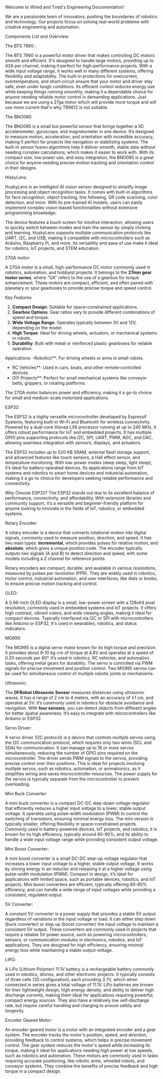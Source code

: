 Welcome to Wired and Tired's Engineering Documentation!
 
We are a passionate team of innovators, pushing the boundaries of robotics and technology. Our projects focus on solving real-world problems with creative engineering and automation.



Components List and Overview:

The BTS 7960 :

The BTS 7960 is a powerful motor driver that makes controlling DC motors smooth and efficient. It's designed to handle large motors, providing up to 43A per channel, making it perfect for high-performance projects. With a wide input voltage range, it works well in many different systems, offering flexibility and adaptability. The built-in protections for overcurrent, overtemperature, and short-circuit ensure that your motor and driver stay safe, even under tough conditions. Its efficient control reduces energy use while keeping things running smoothly, making it a dependable choice for anyone needing reliable motor control in demanding applications. Just because we are using a 27ga motor which will provide more torque and will use more current that's why TB6612 is not suitable.


The BNO085:

The BNO085 is a small but powerful sensor that brings together a 3D accelerometer, gyroscope, and magnetometer in one device. It’s designed to measure motion, acceleration, and orientation with incredible accuracy, making it perfect for projects like navigation or stabilizing systems. The built-in sensor fusion algorithms help it deliver smooth, stable data without needing complex calculations, which makes it easier to work with. With its compact size, low power use, and easy integration, the BNO085 is a great choice for anyone needing precise motion tracking and orientation control in their designs.


HiskyLens:

HuskyLens is an intelligent AI vision sensor designed to simplify image processing and object recognition tasks. It comes with built-in algorithms for face recognition, object tracking, line following, QR code scanning, color detection, and more. With its pre-trained AI models, users can easily implement complex vision-based functionalities without extensive programming knowledge. 

The device features a touch screen for intuitive interaction, allowing users to quickly switch between modes and train the sensor by simply clicking and learning. HuskyLens supports multiple communication protocols like UART, I2C, and USB, making it compatible with microcontrollers such as Arduino, Raspberry Pi, and more. Its versatility and ease of use make it ideal for robotics, IoT projects, and STEM education.


27GA motor:

A 27GA motor is a small, high-performance DC motor commonly used in robotics, automation, and hobbyist projects. It belongs to the **27mm gear motor series**, where "GA" refers to the use of a gearbox for torque enhancement. These motors are compact, efficient, and often paired with planetary or spur gearboxes to provide precise torque and speed control.

Key Features:
1. **Compact Design**: Suitable for space-constrained applications.
2. **Gearbox Options**: Gear ratios vary to provide different combinations of speed and torque.
3. **Wide Voltage Range**: Operates typically between 3V and 12V, depending on the model.
4. **High Torque**: Ideal for driving wheels, actuators, or mechanical systems in robots.
5. **Durability**: Built with metal or reinforced plastic gearboxes for reliable operation.

Applications:
-Robotics**: For driving wheels or arms in small robots.
- RC Vehicles**: Used in cars, boats, and other remote-controlled devices.
- DIY Projects**: Perfect for small mechanical systems like conveyor belts, grippers, or rotating platforms.

The 27GA motor balances power and efficiency, making it a go-to choice for small and medium-scale motorized applications.



ESP32:

The ESP32 is a highly versatile microcontroller developed by Espressif Systems, featuring built-in Wi-Fi and Bluetooth for wireless connectivity. Powered by a dual-core Xtensa LX6 processor running at up to 240 MHz, it offers robust performance for IoT and embedded projects. It has multiple GPIO pins supporting protocols like I2C, SPI, UART, PWM, ADC, and DAC, allowing seamless integration with sensors, displays, and actuators.

The ESP32 includes up to 520 KB SRAM, external flash storage support, and advanced features like touch sensors, a Hall effect sensor, and temperature monitoring. With low-power modes (deep sleep, light sleep), it’s ideal for battery-operated devices. Its applications range from IoT systems and robotics to smart home devices and industrial automation, making it a go-to choice for developers seeking reliable performance and connectivity.

Why Choose ESP32?
The ESP32 stands out due to its excellent balance of performance, connectivity, and affordability. With extensive libraries and community support, it’s a versatile and beginner-friendly platform for anyone looking to innovate in the fields of IoT, robotics, or embedded systems.



Rotary Encoder:

A rotary encoder is a device that converts rotational motion into digital signals, commonly used to measure position, direction, and speed. It has two main types: **incremental**, which provides pulses for relative motion, and **absolute**, which gives a unique position code. The encoder typically outputs two signals (A and B) to detect direction and speed, with some models including a Z channel for reference points.

Rotary encoders are compact, durable, and available in various resolutions, measured by pulses per revolution (PPR). They are widely used in robotics, motor control, industrial automation, and user interfaces, like dials or knobs, to ensure precise motion tracking and control.



OLED:

A 0.96-inch OLED display is a small, low-power screen with a 128x64 pixel resolution, commonly used in embedded systems and IoT projects. It offers high contrast, vibrant colors, and wide viewing angles, making it ideal for compact devices. Typically interfaced via I2C or SPI with microcontrollers like Arduino or ESP32, it's used in wearables, robotics, and status indicators.


MG995:

The MG995 is a digital servo motor  known for its high torque and precision. It provides about 9-10 kg-cm of torque at 4.8V and operates at a speed of 0.20 seconds per 60°. It’s used in robotics, RC vehicles, and automation tasks, offering metal gears for durability. The servo is controlled via PWM signals for precise movement and position control. Two MG995 servos  can be used for simultaneous control of multiple robotic joints or mechanisms.



Ultrasonic:

The **DFRobot Ultrasonic Sensor** measures distances using ultrasonic waves. It has a range of 2 cm to 4 meters, with an accuracy of ±1 cm, and operates at 5V. It’s commonly used in robotics for obstacle avoidance and navigation. With **four sensors**, you can detect objects from different angles for better spatial awareness. It’s easy to integrate with microcontrollers like Arduino or ESP32.



Servo Driver:

A servo driver (I2C protocol) is a device that controls multiple servos using the I2C communication protocol, which requires only two wires (SCL and SDA) for communication. It can manage up to 16 or more servos simultaneously, reducing the number of GPIO pins required on the microcontroller. The driver sends PWM signals to the servos, providing precise control over their positions. This is ideal for projects involving multiple servos, such as robotics, automation, or animatronics, as it simplifies wiring and saves microcontroller resources. The power supply for the servos is typically separate from the microcontroller to prevent overloading.


Mini Buck Converter:

A mini buck converter is a compact DC-DC step-down voltage regulator that efficiently reduces a higher input voltage to a lower, stable output voltage. It operates using pulse-width modulation (PWM) to control the switching of transistors, ensuring minimal energy loss. The mini version is typically smaller, offering flexibility in space-constrained projects. Commonly used in battery-powered devices, IoT projects, and robotics, it is known for its high efficiency, typically around 80-90%, and its ability to handle a wide input voltage range while providing consistent output voltage.


Mini Boost Converter:

 A mini boost converter is a small DC-DC step-up voltage regulator that increases a lower input voltage to a higher, stable output voltage. It works by storing energy in an inductor and releasing it at a higher voltage using pulse-width modulation (PWM). Compact in design, it’s ideal for applications with limited space, such as portable devices, robotics, and IoT projects. Mini boost converters are efficient, typically offering 80-90% efficiency, and can handle a wide range of input voltages while providing a consistent, regulated output.



5V Converter:

A constant 5V converter is a power supply that provides a stable 5V output regardless of variations in the input voltage or load. It can either step down (buck converter) or step up (boost converter) the input voltage to maintain a consistent 5V output. These converters are commonly used in projects that require a reliable 5V power source, such as powering microcontrollers, sensors, or communication modules in electronics, robotics, and IoT applications. They are designed for high efficiency, ensuring minimal energy loss while maintaining a stable output voltage.


LIPO:

A LiPo (Lithium Polymer) 11.1V battery is a rechargeable battery commonly used in robotics, drones, and other electronic projects. It typically consists of three cells (3S configuration), each providing 3.7V, which when connected in series gives a total voltage of 11.1V. LiPo batteries are known for their lightweight design, high energy density, and ability to deliver high discharge currents, making them ideal for applications requiring powerful, compact energy sources. They also have a relatively low self-discharge rate, but require careful handling and charging to ensure safety and longevity.


Encoder Geared Motor:

An encoder geared motor is a motor with an integrated encoder and a gear system. The encoder tracks the motor's position, speed, and direction, providing feedback to control systems, which helps in precise movement control. The gear system reduces the motor's speed while increasing its torque, making it ideal for applications needing high power at low speeds, such as robotics and automation. These motors are commonly used in tasks requiring accurate positioning, like robotic arms, wheeled robots, and conveyor systems. They combine the benefits of precise feedback and high torque in a compact design.




